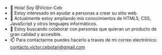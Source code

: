 - 👋 Hola! Soy @Victor-Ceb
- 👀 Estoy interesado en ayudar a personas a crear su sitio web.
- 🌱 Actualmente estoy ampliando mis conocimientos de HTML5, CSS, JavaScript y otros lenguajes informáticos.
- 💞️ Estoy buscando colaborar con personas que quieran un producto de gran calidad y accesible.
- 📫 Para contactarme puedes hacerlo a traves de mi correo electrónico: contacto.victor.cebotari@gmail.com

<!---
Victor-Ceb/Victor-Ceb is a ✨ special ✨ repository because its `README.md` (this file) appears on your GitHub profile.
You can click the Preview link to take a look at your changes.
--->
